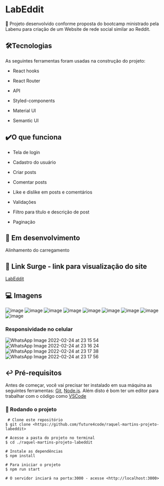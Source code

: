 # LabEddit

🚀  Projeto desenvolvido conforme proposta do bootcamp ministrado pela Labenu para criação de um Website de rede social similar ao Reddit.

## 🛠Tecnologias

As seguintes ferramentas foram usadas na construção do projeto:

* React hooks

* React Router

* API

* Styled-components

* Material UI

* Semantic UI

## ✔️O que funciona

* Tela de login

* Cadastro do usuário

* Criar posts

* Comentar posts

* Like e dislike em posts e comentários

* Validações 

* Filtro para título e descrição de post

* Paginação

## 🚧 Em desenvolvimento
Alinhamento do carregamento 

## 🔗 Link Surge - link para visualização do site

[LabEddit](https://false-farm.surge.sh/)


## 💻 Imagens
![image](https://user-images.githubusercontent.com/85976494/155639062-f702b275-c2f0-440a-865b-642e70c70eb0.png)
![image](https://user-images.githubusercontent.com/85976494/155639080-83363b68-dee4-4d31-8c13-95549d0eb1a1.png)
![image](https://user-images.githubusercontent.com/85976494/155863019-cecce29e-3418-4329-a20b-24f493517407.png)
![image](https://user-images.githubusercontent.com/85976494/155863030-c9d50d61-3dba-4274-82ef-9227967a49fd.png)
![image](https://user-images.githubusercontent.com/85976494/155638922-444148d1-6259-45a2-91d6-4a50853b5b05.png)
![image](https://user-images.githubusercontent.com/85976494/155638941-746b376c-364c-4874-b29e-0a178a209c64.png)
![image](https://user-images.githubusercontent.com/85976494/155639036-0b71b7e5-a2c7-4a16-9ce1-a07a4de73cb5.png)
![image](https://user-images.githubusercontent.com/85976494/155638985-f02ac223-d347-4c7e-9d1a-9805a06a4cb7.png)
![image](https://user-images.githubusercontent.com/85976494/155639260-91dc5d4b-bb47-48c4-ac96-171550a331c5.png)

### Responsividade no celular 

![WhatsApp Image 2022-02-24 at 23 15 54](https://user-images.githubusercontent.com/85976494/155641274-65ee649a-7a56-4263-b146-1aab852b5e7d.jpeg)
![WhatsApp Image 2022-02-24 at 23 16 24](https://user-images.githubusercontent.com/85976494/155641277-85ee2245-9d61-4b13-98f7-77bb0777c684.jpeg)
![WhatsApp Image 2022-02-24 at 23 17 38](https://user-images.githubusercontent.com/85976494/155641283-2949ff26-4576-4d22-b867-0325629852f2.jpeg)
![WhatsApp Image 2022-02-24 at 23 17 56](https://user-images.githubusercontent.com/85976494/155641345-9a7b2843-1040-4af6-85a7-a069a4b734a9.jpeg)


## ↩️ Pré-requisitos
Antes de começar, você vai precisar ter instalado em sua máquina as seguintes ferramentas: [Git](https://git-scm.com/), [Node.js](https://nodejs.org/en/). Além disto é bom ter um editor para trabalhar com o código como [VSCode](https://code.visualstudio.com/)

### 🏁 Rodando o projeto
```
 # Clone este repositório
$ git clone <https://github.com/future4code/raquel-martins-projeto-labeddit>

# Acesse a pasta do projeto no terminal
$ cd ./raquel-martins-projeto-labeddit

# Instale as dependências
$ npm install

# Para iniciar o projeto
$ npm run start

# O servidor inciará na porta:3000 - acesse <http://localhost:3000>
```
